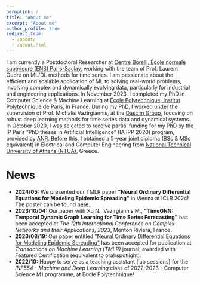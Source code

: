 ```yaml
---
permalink: /
title: "About me"
excerpt: "About me"
author_profile: true
redirect_from: 
  - /about/
  - /about.html
---
```

I am currently a Postdoctoral Researcher at [Centre Borelli, École normale supérieure (ENS) Paris-Saclay](https://centreborelli.ens-paris-saclay.fr/fr), working with the team of Prof. Laurent Oudre on ML/DL methods for time series. I am passionate about the efficient and scalable application of ML to solving real-world problems, involving complex and dynamically evolving data, particularly for industrial and engineering applications. In November 2023, I completed my PhD in Computer Science & Machine Learning at [École Polytechnique, Institut Polytechnique de Paris](https://www.polytechnique.edu/), in France. During my PhD, I worked under the supervision of Prof. Michalis Vazirgiannis, at the [Dascim Group](http://www.lix.polytechnique.fr/dascim/), focusing on robust deep learning methods for time series data and dynamical systems. In October 2020, I was selected to receive partial funding for my PhD by the IP Paris “PhD theses in Artificial Intelligence” (IA IPP 2020) program, provided by [ANR](https://anr.fr/fr/). Before this, I obtained a 5-year joint diploma (BSc & MSc equivalent) in Electrical and Computer Engineering from [National Technical University of Athens (NTUA)](https://www.ece.ntua.gr/en), Greece. 

News
======
* **2024/05:** We presented our TMLR paper **"Neural Ordinary Differential Equations for Modeling Epidemic Spreading"** in Vienna at ICLR 2024! The poster can be found [here](https://iclr.cc/virtual/2024/poster/21761).
* **2023/10/04:** Our paper with Xu N., Vazirgiannis M., **"TimeGNN: Temporal Dynamic Graph Learning for Time Series Forecasting"** has been accepted at *The 12th International Conference on Complex Networks and their Applications, 2023*, Menton Riviera, France.
* **2023/08/19:** Our paper entitled ["Neural Ordinary Differential Equations for Modeling Epidemic Spreading"](https://openreview.net/forum?id=yrkJGne0vN) has been accepted for publication at *Transactions on Machine Learning (TMLR)* journal, awarded with Featured Certification (equivalent to oral/spotlight).
* **2022/10:** Happy to serve as a teaching assistant (lab sessions) for the *INF554 - Machine and Deep Learning* class of 2022-2023 - Computer Science M1 programme, at Ecole Polytechnique!